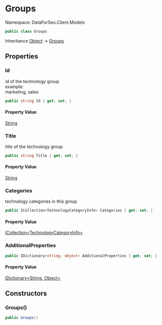 # Groups

Namespace: DataForSeo.Client.Models

```csharp
public class Groups
```

Inheritance [Object](https://docs.microsoft.com/en-us/dotnet/api/system.object) → [Groups](./dataforseo.client.models.groups.md)

## Properties

### **Id**

id of the technology group
 <br>example:
 <br>marketing, sales

```csharp
public string Id { get; set; }
```

#### Property Value

[String](https://docs.microsoft.com/en-us/dotnet/api/system.string)<br>

### **Title**

title of the technology group

```csharp
public string Title { get; set; }
```

#### Property Value

[String](https://docs.microsoft.com/en-us/dotnet/api/system.string)<br>

### **Categories**

technology categories in this group

```csharp
public ICollection<TechnologyCategoryInfo> Categories { get; set; }
```

#### Property Value

[ICollection&lt;TechnologyCategoryInfo&gt;](./dataforseo.client.models.technologycategoryinfo.md)<br>

### **AdditionalProperties**

```csharp
public IDictionary<string, object> AdditionalProperties { get; set; }
```

#### Property Value

[IDictionary&lt;String, Object&gt;](https://docs.microsoft.com/en-us/dotnet/api/system.collections.generic.idictionary-2)<br>

## Constructors

### **Groups()**

```csharp
public Groups()
```
